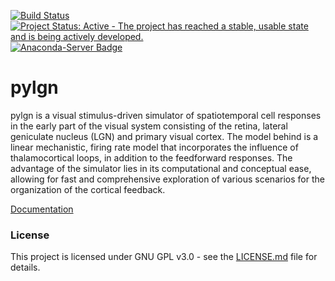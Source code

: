 [![Build Status](https://travis-ci.org/miladh/pylgn.svg?branch=dev)](https://travis-ci.org/miladh/pylgn)
[![Project Status: Active - The project has reached a stable, usable state and is being actively developed.](http://www.repostatus.org/badges/latest/active.svg)](http://www.repostatus.org/#active)
[![Anaconda-Server Badge](https://anaconda.org/cinpla/pylgn/badges/installer/conda.svg)](https://conda.anaconda.org/cinpla)


# pylgn #

pylgn is a visual stimulus-driven simulator of spatiotemporal cell responses in the early part of the visual system consisting of the retina, lateral geniculate nucleus (LGN) and primary visual cortex. The model behind is a linear mechanistic, firing rate model that incorporates the influence of thalamocortical loops, in addition to the feedforward responses. The advantage of the simulator lies in its computational and conceptual ease, allowing for fast and comprehensive exploration of various scenarios for the organization of the cortical feedback. 

[Documentation](http://pylgn.readthedocs.io/)



### License

This project is licensed under GNU GPL v3.0 - see the [LICENSE.md](https://github.com/miladh/pylgn/blob/dev/LICENSE) file for details.
